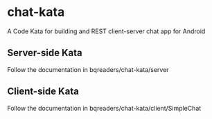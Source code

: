 chat-kata
=========

A Code Kata for building and REST client-server chat app for Android

Server-side Kata
-----------------

Follow the documentation in bqreaders/chat-kata/server

Client-side Kata
-----------------

Follow the documentation in bqreaders/chat-kata/client/SimpleChat